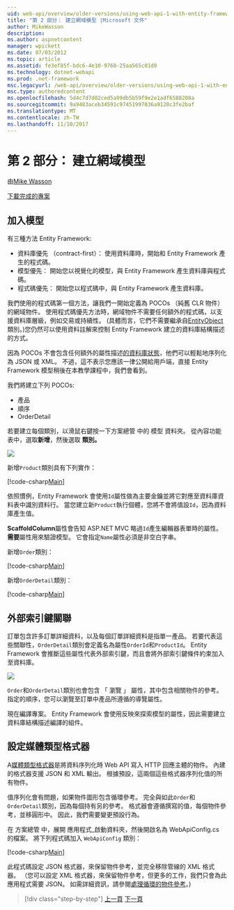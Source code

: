 ```yaml
---
uid: web-api/overview/older-versions/using-web-api-1-with-entity-framework-5/using-web-api-with-entity-framework-part-2
title: "第 2 部分： 建立網域模型 |Microsoft 文件"
author: MikeWasson
description: 
ms.author: aspnetcontent
manager: wpickett
ms.date: 07/03/2012
ms.topic: article
ms.assetid: fe3ef85f-bdc6-4e10-9768-25aa565c01d0
ms.technology: dotnet-webapi
ms.prod: .net-framework
msc.legacyurl: /web-api/overview/older-versions/using-web-api-1-with-entity-framework-5/using-web-api-with-entity-framework-part-2
msc.type: authoredcontent
ms.openlocfilehash: 5d4c7d7d02ced5a99db5b59f9e2e1adf6588208a
ms.sourcegitcommit: 9a9483aceb34591c97451997036a9120c3fe2baf
ms.translationtype: MT
ms.contentlocale: zh-TW
ms.lasthandoff: 11/10/2017
---
```

<a name="part-2-creating-the-domain-models"></a>第 2 部分： 建立網域模型
====================
由[Mike Wasson](https://github.com/MikeWasson)

[下載完成的專案](http://code.msdn.microsoft.com/ASP-NET-Web-API-with-afa30545)

## <a name="add-models"></a>加入模型

有三種方法 Entity Framework:

- 資料庫優先 （contract-first）： 使用資料庫時，開始和 Entity Framework 產生的程式碼。
- 模型優先： 開始您以視覺化的模型，與 Entity Framework 產生資料庫與程式碼。
- 程式碼優先： 開始您以程式碼中，與 Entity Framework 產生資料庫。

我們使用的程式碼第一個方法，讓我們一開始定義為 POCOs （純舊 CLR 物件） 的網域物件。 使用程式碼優先方法時，網域物件不需要任何額外的程式碼，以支援資料庫層級，例如交易或持續性。 (具體而言，它們不需要繼承自[EntityObject](https://msdn.microsoft.com/en-us/library/system.data.objects.dataclasses.entityobject.aspx)類別。)您仍然可以使用資料註解來控制 Entity Framework 建立的資料庫結構描述的方式。

因為 POCOs 不會包含任何額外的屬性描述[的資料庫狀態](https://msdn.microsoft.com/en-us/library/system.data.entitystate.aspx)，他們可以輕鬆地序列化為 JSON 或 XML。 不過，這不表示您應該一律公開給用戶端，直接 Entity Framework 模型稍後在本教學課程中，我們會看到。

我們將建立下列 POCOs:

- 產品
- 順序
- OrderDetail

若要建立每個類別，以滑鼠右鍵按一下方案總管 中的 模型 資料夾。 從內容功能表中，選取**新增**，然後選取 **類別。**

![](using-web-api-with-entity-framework-part-2/_static/image1.png)

新增`Product`類別具有下列實作：

[!code-csharp[Main](using-web-api-with-entity-framework-part-2/samples/sample1.cs)]

依照慣例，Entity Framework 會使用`Id`屬性做為主要金鑰並將它對應至資料庫資料表中識別資料行。 當您建立新`Product`執行個體，您將不會將值設`Id`，因為資料庫產生值。

**ScaffoldColumn**屬性會告知 ASP.NET MVC 略過`Id`產生編輯器表單時的屬性。 **需要**屬性用來驗證模型。 它會指定`Name`屬性必須是非空白字串。

新增`Order`類別：

[!code-csharp[Main](using-web-api-with-entity-framework-part-2/samples/sample2.cs)]

新增`OrderDetail`類別：

[!code-csharp[Main](using-web-api-with-entity-framework-part-2/samples/sample3.cs)]

## <a name="foreign-key-relations"></a>外部索引鍵關聯

訂單包含許多訂單詳細資料，以及每個訂單詳細資料是指單一產品。 若要代表這些關聯性，`OrderDetail`類別會定義名為屬性`OrderId`和`ProductId`。 Entity Framework 會推斷這些屬性代表外部索引鍵，而且會將外部索引鍵條件約束加入至資料庫。

![](using-web-api-with-entity-framework-part-2/_static/image2.png)

`Order`和`OrderDetail`類別也會包含 「 瀏覽 」 屬性，其中包含相關物件的參考。 指定的順序，您可以瀏覽至訂單中產品所遵循的導覽屬性。

現在編譯專案。 Entity Framework 會使用反映來探索模型的屬性，因此需要建立資料庫結構描述編譯的組件。

## <a name="configure-the-media-type-formatters"></a>設定媒體類型格式器

A[媒體類型格式器](../../formats-and-model-binding/media-formatters.md)是將資料序列化時 Web API 寫入 HTTP 回應主體的物件。 內建的格式器支援 JSON 和 XML 輸出。 根據預設，這兩個這些格式器序列化值的所有物件。

值序列化會有問題，如果物件圖形包含循環參考。 完全與如此`Order`和`OrderDetail`類別，因為每個持有另的參考。 格式器會遵循撰寫的值，每個物件參考，並移圓形中。 因此，我們需要變更預設行為。

在 方案總管 中，展開 應用程式\_啟動資料夾，然後開啟名為 WebApiConfig.cs 的檔案。 將下列程式碼加入 `WebApiConfig` 類別：

[!code-csharp[Main](using-web-api-with-entity-framework-part-2/samples/sample4.cs?highlight=11)]

此程式碼設定 JSON 格式器，來保留物件參考，並完全移除管線的 XML 格式器。 （您可以設定 XML 格式器，來保留物件參考，但更多的工作，我們只會為此應用程式需要 JSON。 如需詳細資訊，請參閱[處理循環的物件參考](../../formats-and-model-binding/json-and-xml-serialization.md#handling_circular_object_references)。)

>[!div class="step-by-step"]
[上一頁](using-web-api-with-entity-framework-part-1.md)
[下一頁](using-web-api-with-entity-framework-part-3.md)
